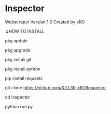 # Inspector
Webscraper Version 1.0
Created by xRO

➲HOW TO INSTALL

pkg update 

pkg upgrade

pkg install git

pkg install python

pip install requests

git clone https://github.com/KiLL3R-xRO/Inspector

cd Inspector

python run.py

